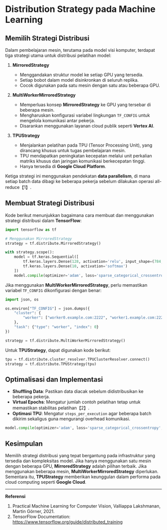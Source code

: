 # Distribution Strategy pada Machine Learning

## Memilih Strategi Distribusi

Dalam pembelajaran mesin, terutama pada model visi komputer, terdapat tiga strategi utama untuk distribusi pelatihan model:

1. **MirroredStrategy**
   - Menggandakan struktur model ke setiap GPU yang tersedia.
   - Setiap bobot dalam model disinkronkan di seluruh replika.
   - Cocok digunakan pada satu mesin dengan satu atau beberapa GPU.

2. **MultiWorkerMirroredStrategy**
   - Memperluas konsep **MirroredStrategy** ke GPU yang tersebar di beberapa mesin.
   - Mengharuskan konfigurasi variabel lingkungan `TF_CONFIG` untuk mengelola komunikasi antar pekerja.
   - Disarankan menggunakan layanan cloud publik seperti **Vertex AI**.

3. **TPUStrategy**
   - Menjalankan pelatihan pada TPU (Tensor Processing Unit), yang dirancang khusus untuk tugas pembelajaran mesin.
   - TPU mendapatkan peningkatan kecepatan melalui unit perkalian matriks khusus dan jaringan komunikasi berkecepatan tinggi.
   - Hanya tersedia di **Google Cloud Platform**.

Ketiga strategi ini menggunakan pendekatan **data parallelism**, di mana setiap batch data dibagi ke beberapa pekerja sebelum dilakukan operasi all-reduce【1】.

## Membuat Strategi Distribusi

Kode berikut menunjukkan bagaimana cara membuat dan menggunakan strategi distribusi dalam **TensorFlow**:

```python
import tensorflow as tf

# Menggunakan MirroredStrategy
strategy = tf.distribute.MirroredStrategy()

with strategy.scope():
    model = tf.keras.Sequential([
        tf.keras.layers.Dense(128, activation='relu', input_shape=(784,)),
        tf.keras.layers.Dense(10, activation='softmax')
    ])
    model.compile(optimizer='adam', loss='sparse_categorical_crossentropy', metrics=['accuracy'])
```

Jika menggunakan **MultiWorkerMirroredStrategy**, perlu memastikan variabel `TF_CONFIG` dikonfigurasi dengan benar:

```python
import json, os

os.environ["TF_CONFIG"] = json.dumps({
    "cluster": {
        "worker": ["worker0.example.com:2222", "worker1.example.com:2222"]
    },
    "task": {"type": "worker", "index": 0}
})

strategy = tf.distribute.MultiWorkerMirroredStrategy()
```

Untuk **TPUStrategy**, dapat digunakan kode berikut:

```python
tpu = tf.distribute.cluster_resolver.TPUClusterResolver.connect()
strategy = tf.distribute.TPUStrategy(tpu)
```

## Optimalisasi dan Implementasi

- **Shuffling Data**: Pastikan data diacak sebelum didistribusikan ke beberapa pekerja.
- **Virtual Epochs**: Mengatur jumlah contoh pelatihan tetap untuk memastikan stabilitas pelatihan【2】.
- **Optimasi TPU**: Mengatur `steps_per_execution` agar beberapa batch dikirim sekaligus guna mengurangi overhead komunikasi.

```python
model.compile(optimizer='adam', loss='sparse_categorical_crossentropy', metrics=['accuracy'], steps_per_execution=32)
```

## Kesimpulan

Memilih strategi distribusi yang tepat bergantung pada infrastruktur yang tersedia dan kompleksitas model. Jika hanya menggunakan satu mesin dengan beberapa GPU, **MirroredStrategy** adalah pilihan terbaik. Jika menggunakan beberapa mesin, **MultiWorkerMirroredStrategy** diperlukan. Sementara itu, **TPUStrategy** memberikan keunggulan dalam performa pada cloud computing seperti **Google Cloud**.

---
**Referensi**
1. Practical Machine Learning for Computer Vision, Valliappa Lakshmanan, Martin Görner, 2021.
2. TensorFlow Documentation: https://www.tensorflow.org/guide/distributed_training
